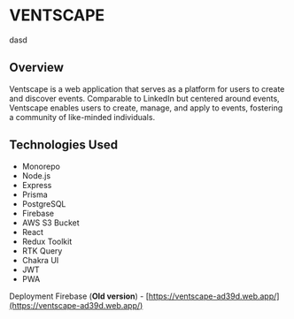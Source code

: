 # VENTSCAPE

dasd

## Overview

Ventscape is a web application that serves as a platform for users to create and discover events. Comparable to LinkedIn but centered around events, Ventscape enables users to create, manage, and apply to events, fostering a community of like-minded individuals.

## Technologies Used

-   Monorepo
-   Node.js
-   Express
-   Prisma
-   PostgreSQL
-   Firebase
-   AWS S3 Bucket
-   React
-   Redux Toolkit
-   RTK Query
-   Chakra UI
-   JWT
-   PWA

Deployment Firebase (**Old version**) - [https://ventscape-ad39d.web.app/](https://ventscape-ad39d.web.app/)
